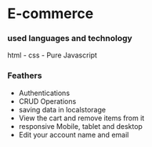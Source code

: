 <h1>E-commerce</h1>

<h3>used languages and technology</h3>
<p>html - css - Pure Javascript </p>


<h3>Feathers</h3>
<ul>
  <li>Authentications</li>
  <li>CRUD Operations</li>
  <li>saving data in localstorage</li>
  <li>View the cart and remove items from it</li>
  <li>responsive Mobile, tablet and desktop </li>
  <li>Edit your account name and email</li>
</ul>
